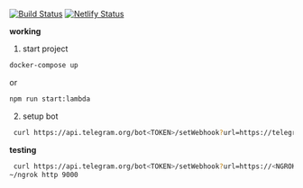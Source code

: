 [![Build Status](https://travis-ci.org/zinovik/telegram-salesforce-connector.svg?branch=master)](https://travis-ci.org/zinovik/telegram-salesforce-connector)
[![Netlify Status](https://api.netlify.com/api/v1/badges/127fe29a-19d4-4279-9ab0-326b338b4fd9/deploy-status)](https://app.netlify.com/sites/telegram-salesforce-connector/deploys)

**working**

1. start project

```bash
docker-compose up
```

or

```bash
npm run start:lambda
```

2. setup bot

```bash
 curl https://api.telegram.org/bot<TOKEN>/setWebhook?url=https://telegram-salesforce-connector.netlify.com/.netlify/functions/index
```

**testing**

```bash
 curl https://api.telegram.org/bot<TOKEN>/setWebhook?url=https://<NGROK ID>.ngrok.io/index
~/ngrok http 9000
```
